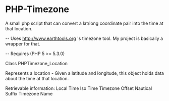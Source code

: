 PHP-Timezone
============

A small php script that can convert a lat/long coordinate pair into the time at that location.

-- Uses http://www.earthtools.org 's timezone tool. My project is basically a wrapper for that.

-- Requires (PHP 5 >= 5.3.0)

Class PHPTimezone_Location

Represents a location - Given a latitude and longitude, this object holds data about the time at that location.

Retrievable information:
  Local Time
  Iso Time
  Timezone Offset
  Nautical Suffix
  Timezone Name
  
  

